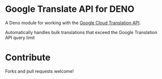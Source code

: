 Google Translate API for DENO
=====================

A Deno module for working with the [Google Cloud Translation API](https://cloud.google.com/translate/docs/). 

Automatically handles bulk translations that exceed the Google Translation API query limit


# Contribute
Forks and pull requests welcome!
